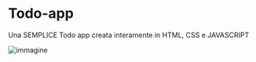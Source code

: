 # Todo-app
Una SEMPLICE Todo app creata interamente in HTML, CSS e JAVASCRIPT

![immagine](https://user-images.githubusercontent.com/76716235/209197119-c2ed75e5-7bda-4c92-9f03-0b33b16afde4.png)

